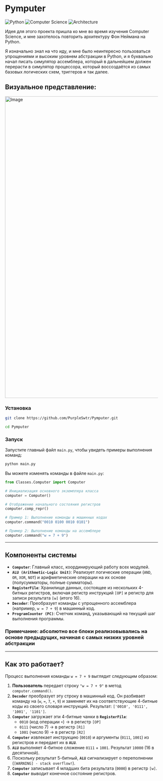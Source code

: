 # Pymputer

![Python](https://img.shields.io/badge/Python-3776AB?style=for-the-badge&logo=python&logoColor=white)
![Computer Science](https://img.shields.io/badge/Computer%20Science-Education-blueviolet?style=for-the-badge)
![Architecture](https://img.shields.io/badge/Architecture-CPU%20Simulation-orange?style=for-the-badge)

Идея для этого проекта пришла ко мне во время изучения Computer Science, и мне захотелось повторить архитектуру Фон Неймана на Python.

Я изначально знал на что иду, и мне было неинтересно пользоваться упрощениями и высоким уровнем абстракции в Python, и я буквально начал писать симулятор ассемблера, который в дальнейшем должен перерасти в симулятор процессора, который воссоздаётся из самых базовых логических схем, триггеров и так далее. 

## Визуальное представление:

<img width="642" height="992" alt="Image" src="https://github.com/user-attachments/assets/495a6fa1-918c-4fbd-97a9-962f4520f10e" />

### Установка

```bash
git clone https://github.com/PurpleSwtr/Pymputer.git
```
```bash
cd Pymputer
``` 

### Запуск

Запустите главный файл `main.py`, чтобы увидеть примеры выполнения команд:

```bash
python main.py
```

Вы можете изменять команды в файле `main.py`:

```python
from Classes.Computer import Computer

# Инициализация основного экземпляра класса 
computer = Computer()

# Отображение начального состояния регистров
computer.comp_repr()

# Пример 1: Выполнение команды в машинных кодах
computer.command("0010 0100 0010 0101")

# Пример 2: Выполнение команды на ассемблере
computer.command("w = 7 + 9")
```

---

## Компоненты системы
*   **`Computer`**: Главный класс, координирующий работу всех модулей.
*   **`ALU (Arithmetic-Logic Unit)`**: Реализует логические операции (`AND`, `OR`, `XOR`, `NOT`) и арифметические операции на их основе (полусумматоры, полные сумматоры).
*   **`RegisterFile`**: Хранилище данных, состоящее из нескольких 4-битных регистров, включая регистр инструкций `[OP]` и регистр для записи результата `[w]` (итого 16).
*   **`Decoder`**: Преобразует команды с упрощенного ассемблера (например, `w = 7 + 9`) в машинный код.
*   **`ProgramCounter (PC)`**: Счетчик команд, указывающий на текущий шаг выполнения программы.

### Примечание: абсолютно все блоки реализовывались на основе предыдущих, начиная с самых низких уровней абстракции

---

## Как это работает?

Процесс выполнения команды `w = 7 + 9` выглядит следующим образом:

1.  **Пользователь** передает строку `"w = 7 + 9"` в метод `computer.command()`.
2.  **`Decoder`** преобразует эту строку в машинный код. Он разбивает команду на (`w`, `=`, `7`, `+`, `9`) и заменяет их на соответствующие 4-битные коды из своего словаря инструкций. Результат: `['0010', '0111', '1001', '1101']`.
3.  **`Computer`** загружает эти 4-битные чанки в **`RegisterFile`**:
    *   `0010` (код операции `+`) -> в регистр `[OP]`
    *   `0111` (число 7) -> в регистр `[R1]`
    *   `1001` (число 9) -> в регистр `[R2]`
4.  **`Computer`** извлекает инструкцию (`0010`) и аргументы (`0111`, `1001`) из регистров и передает их в **`ALU`**.
5.  **`ALU`** выполняет 4-битное сложение `0111` + `1001`. Результат `10000` (16 в десятичной).
6.  Поскольку результат 5-битный, **`ALU`** сигнализирует о переполнении (`[WARNING] - stack overflow!`).
7.  **`Computer`** записывает 4 младших бита результата (`0000`) в регистр `[w]`.
8.  **`Computer`** выводит конечное состояние регистров.
